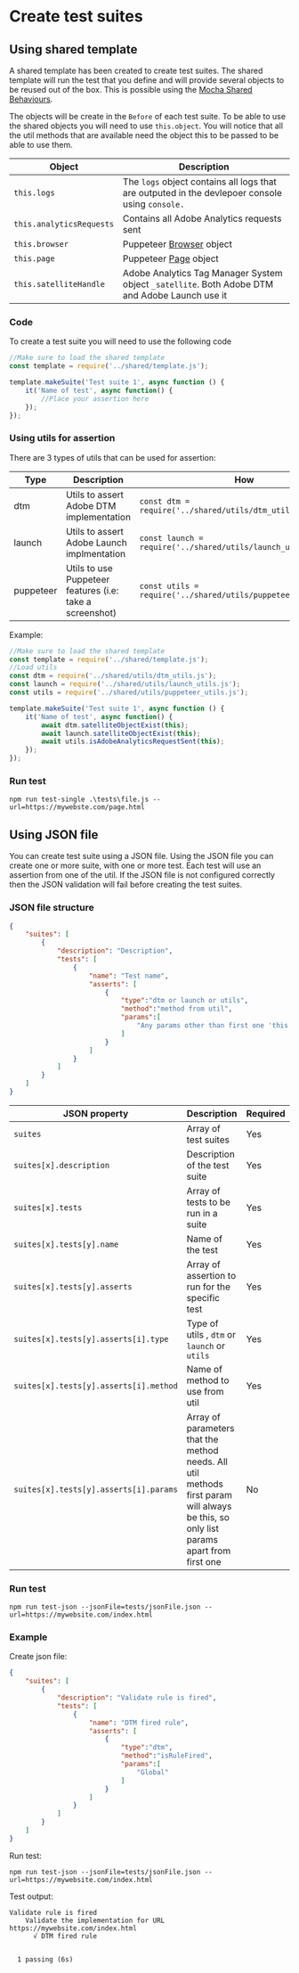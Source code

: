 # Create test suites

## Using shared template

A shared template has been created to create test suites.
The shared template will run the test that you define and will provide several objects to be reused out of the box. This is possible using the [Mocha Shared Behaviours](https://github.com/mochajs/mocha/wiki/Shared-Behaviours).

The objects will be create in the `Before` of each test suite. To be able to use the shared objects you will need to use `this.object`. You will notice that all the util methods that are available need the object this to be passed to be able to use them.


| Object | Description |
| ------ | ----------- |
|`this.logs`| The `logs` object contains all logs that are outputed in the devlepoer console using `console.`|
|`this.analyticsRequests`| Contains all Adobe Analytics requests sent|
|`this.browser`| Puppeteer [Browser](https://pptr.dev/#?product=Puppeteer&version=v1.8.0&show=api-class-browser) object|
|`this.page`| Puppeteer [Page](https://pptr.dev/#?product=Puppeteer&version=v1.8.0&show=api-class-page) object|
|`this.satelliteHandle`| Adobe Analytics Tag Manager System object `_satellite`. Both Adobe DTM and Adobe Launch use it|

### Code

To create a test suite you will need to use the following code

```javascript
//Make sure to load the shared template
const template = require('../shared/template.js');

template.makeSuite('Test suite 1', async function () {
    it('Name of test', async function() {
        //Place your assertion here
    });
});
```

### Using utils for assertion

There are 3 types of utils that can be used for assertion:

|Type | Description | How |
| --- | ----------- | --- |
| dtm | Utils to assert Adobe DTM implementation | `const dtm = require('../shared/utils/dtm_utils.js');`  |
| launch | Utils to assert Adobe Launch implmentation | `const launch = require('../shared/utils/launch_utils.js');` |
| puppeteer| Utils to use Puppeteer features (i.e: take a screenshot)|`const utils = require('../shared/utils/puppeteer_utils.js');`|

Example:

```javascript
//Make sure to load the shared template
const template = require('../shared/template.js');
//Load utils
const dtm = require('../shared/utils/dtm_utils.js');
const launch = require('../shared/utils/launch_utils.js');
const utils = require('../shared/utils/puppeteer_utils.js');

template.makeSuite('Test suite 1', async function () {
    it('Name of test', async function() {
        await dtm.satelliteObjectExist(this);
        await launch.satelliteObjectExist(this);
        await utils.isAdobeAnalyticsRequestSent(this);
    });
});
```

### Run test

```
npm run test-single .\tests\file.js --url=https://mywebste.com/page.html
```

## Using JSON file

You can create test suite using a JSON file. Using the JSON file you can create one or more suite, with one or more test. Each test will use an assertion from one of the util. If the JSON file is not configured correctly then the JSON validation will fail before creating the test suites. 

### JSON file structure

```json
{
    "suites": [
        {
            "description": "Description",
            "tests": [
                {
                    "name": "Test name",
                    "asserts": [
                        {
                            "type":"dtm or launch or utils",
                            "method":"method from util",
                            "params":[
                                "Any params other than first one 'this'"
                            ]
                        }
                    ]
                }
            ]
        }
    ]
}
```

| JSON property | Description | Required |
| ------------- | ----------- | -------- |
| `suites` | Array of test suites | Yes |
| `suites[x].description`| Description of the test suite | Yes |
| `suites[x].tests`| Array of tests to be run in a suite | Yes |
| `suites[x].tests[y].name`| Name of the test | Yes |
| `suites[x].tests[y].asserts`| Array of assertion to run for the specific test| Yes |
| `suites[x].tests[y].asserts[i].type` | Type of utils , `dtm` or `launch` or `utils`| Yes |
| `suites[x].tests[y].asserts[i].method` | Name of method to use from util | Yes |
| `suites[x].tests[y].asserts[i].params`| Array of parameters that the method needs. All util methods first param will always be this, so only list params apart from first one| No |

### Run test

```
npm run test-json --jsonFile=tests/jsonFile.json --url=https://mywebsite.com/index.html
```

### Example

Create json file:

```json
{
    "suites": [
        {
            "description": "Validate rule is fired",
            "tests": [
                {
                    "name": "DTM fired rule",
                    "asserts": [
                        {
                            "type":"dtm",
                            "method":"isRuleFired",
                            "params":[
                                "Global"
                            ]
                        }
                    ]
                }
            ]
        }
    ]
}
```
Run test:

```
npm run test-json --jsonFile=tests/jsonFile.json --url=https://mywebsite.com/index.html
```

Test output:
```
Validate rule is fired
    Validate the implementation for URL https://mywebsite.com/index.html
      √ DTM fired rule


  1 passing (6s)
```
